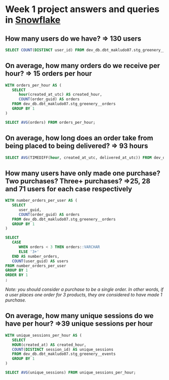 # Week 1 project answers and queries in [Snowflake](https://app.snowflake.com/us-east-1/ryb00700/data/databases/DEV_DB/schemas/DBT_MAKLUDO07)

  
## How many users do we have? => __130 users__

```sql
SELECT COUNT(DISTINCT user_id) FROM dev_db.dbt_makludo07.stg_greenery__users;
```
      
## On average, how many orders do we receive per hour? => __15 orders per hour__

```sql
WITH orders_per_hour AS (
   SELECT
      hour(created_at_utc) AS created_hour,
      COUNT(order_guid) AS orders
   FROM dev_db.dbt_makludo07.stg_greenery__orders
   GROUP BY 1
)

SELECT AVG(orders) FROM orders_per_hour;
```            

## On average, how long does an order take from being placed to being delivered? => __93 hours__

```sql
SELECT AVG(TIMEDIFF(hour, created_at_utc, delivered_at_utc)) FROM dev_db.dbt_makludo07.stg_greenery__orders;
```

## How many users have only made one purchase? Two purchases? Three+ purchases? =>__25, 28 and 71 users for each case respectively__

```sql
WITH number_orders_per_user AS (
   SELECT
      user_guid,
      COUNT(order_guid) AS orders
   FROM dev_db.dbt_makludo07.stg_greenery__orders
   GROUP BY 1
)

SELECT
   CASE
      WHEN orders < 3 THEN orders::VARCHAR
      ELSE '3+'
   END AS number_orders,
   COUNT(user_guid) AS users
FROM number_orders_per_user
GROUP BY 1
ORDER BY 1
;
```

 _Note: you should consider a purchase to be a single order. In other words, if a user places one order for 3 products, they are considered to have made 1 purchase._

## On average, how many unique sessions do we have per hour? =>__39 unique sessions per hour__

```sql
WITH unique_sessions_per_hour AS (
   SELECT
   HOUR(created_at) AS created_hour,
   COUNT(DISTINCT session_id) AS unique_sessions
   FROM dev_db.dbt_makludo07.stg_greenery__events
   GROUP BY 1
)

SELECT AVG(unique_sessions) FROM unique_sessions_per_hour;
```